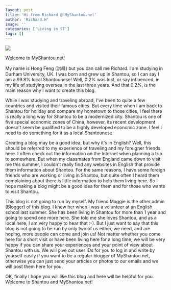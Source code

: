 ```yaml
---
layout: post
title: 'Hi from Richard @ MyShantou.net'
author: 'Richard.H'
image: ''
categories: ['Living in ST']
tags: []
---
```


![](http://static.flickr.com/30/44584167_c060487dfe_o.jpg)

Welcome to MyShantou.net!

My name is Hong Feng (洪峰) but you can call me Richard. I am studying in Durham University, UK. I was born and grew up in Shantou, so I can say I am a 99.8% local Shantounese! Well, 0.2% was lost, or say influenced, in my life of studying oversea in the last three years. And that 0.2%, is the main reason why I want to create this blog.

While I was studying and traveling abroad, I've been to quite a few countries and visited their famous cities. But every time when I am back to Shantou for holiday and compare my hometown to those cities, I feel there is really a long way for Shantou to be a modernized city. Shantou is one of five special economic zones of China, however, its recent development doesn't seem be qualified to be a highly developed economic zone. I feel I need to do something for it as a local Shantounese.

Creating a blog may be a good idea, but why it's in English? Well, this should be referred to my experience of traveling and my foreigner friends here. I often check out the information on the Internet when planning a trip to somewhere. But when my classmates from England came down to visit me this summer, I couldn't really find any websites in English that provide them information about Shantou. For the same reasons, I have some foreign friends who are working or living in Shantou, but quite often I heard them complaining about there is little information to help them living here. So I hope making a blog might be a good idea for them and for those who wants to visit Shantou.

This blog is not going to run by myself. My friend Maggie is the other admin (Blogger) of this blog. I knew her when I was a volunteer at an English school last summer. She has been living in Shantou for more than 1 year and going to spend one more here. She told me she loves Shantou, and as a local here, I am very happy to hear that :-). But I just want to say that this blog is not going to be run by only two of us either, we need, and are hoping, more people can come and join us! Not matter whether you come here for a short visit or have been living here for a long time, we will be very happy if you can share your experiences and your point of view about Shantou with us. We will give out user IDs for you to log in and write by yourself easily if you want to be a regular blogger of MyShantou.net, otherwise you can just send your articles or photos to our emails and we will post them here for you.

OK, finally I hope you will like this blog and here will be helpful for you. Welcome to Shantou and MyShantou.net!